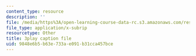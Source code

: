 ```yaml
---
content_type: resource
description: ''
file: /media/https%3A/open-learning-course-data-rc.s3.amazonaws.com/res-5-0001-digital-lab-techniques-manual-spring-2007/9848e6b5b63e733ae091b31cca457bce_a4hLUCX893M.srt
file_type: application/x-subrip
resourcetype: Other
title: 3play caption file
uid: 9848e6b5-b63e-733a-e091-b31cca457bce
---
```

